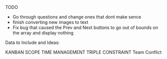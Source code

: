 
TODO

* Go through questions and change ones that dont make sence
* finish converting new images to text 
* Fix bug that caused the Prev and Next buttons to go out of bounds on the array and display nothing


Data to Include and Ideas:

KANBAN
SCOPE
TIME MANAGEMENT
TRIPLE CONSTRAINT
Team Conflict



